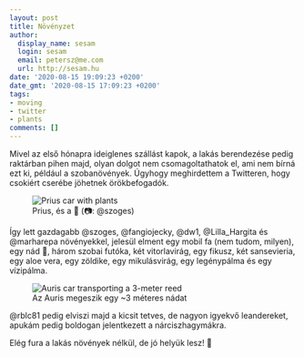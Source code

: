 ```yaml
---
layout: post
title: Növényzet
author:
  display_name: sesam
  login: sesam
  email: petersz@me.com
  url: http://sesam.hu
date: '2020-08-15 19:09:23 +0200'
date_gmt: '2020-08-15 17:09:23 +0200'
tags:
- moving
- twitter
- plants
comments: []
---
```


Mivel az első hónapra ideiglenes szállást kapok, a lakás berendezése pedig raktárban pihen majd, olyan dolgot nem csomagoltathatok el, ami nem bírná ezt ki, például a szobanövények. Úgyhogy meghirdettem a Twitteren, hogy csokiért cserébe jöhetnek örökbefogadók.

<figure>
  <img src="https://sesam.hu/wp-content/uploads/2020/08/twitter_EfZXLgtX0AQMcLY-1024x578.jpg" alt="Prius car with plants">
  <figcaption>Prius, és a 🌳 (📷: @szoges)</figcaption>
</figure>

Így lett gazdagabb @szoges, @fangiojecky, @dw1, @Lilla_Hargita és @marharepa növényekkel, jelesül elment egy mobil fa (nem tudom, milyen), egy nád 🌾, három szobai futóka, két vitorlavirág, egy fikusz, két sansevieria, egy aloe vera, egy zöldike, egy mikulásvirág, egy legénypálma és egy vízipálma.

<figure>
  <img src="https://sesam.hu/wp-content/uploads/2020/08/IMG_3059-1-1024x768.jpeg" alt="Auris car transporting a 3-meter reed">
  <figcaption>Az Auris megeszik egy ~3 méteres nádat</figcaption>
</figure>

@rblc81 pedig elviszi majd a kicsit tetves, de nagyon igyekvő leandereket, apukám pedig boldogan jelentkezett a nárciszhagymákra.

Elég fura a lakás növények nélkül, de jó helyük lesz! 🌿
